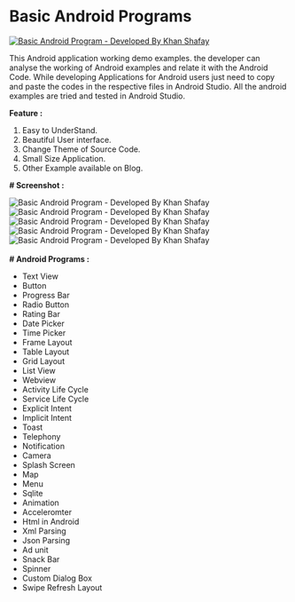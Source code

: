 # Basic Android Programs
<a href="https://play.google.com/store/apps/details?id=com.shafay.hp.learn_android"><img src="https://play-lh.googleusercontent.com/YMJuBYvUExIbxs3nYnxXPBvhhq4TaefL-RtW5ChgUBo9xmSxeZp1ZOWObqIXvbCYbrE=w720-h310-rw" alt="Basic Android Program - Developed By Khan Shafay">
</a>
<p>
This Android application working demo examples. the developer can analyse the working of Android examples and relate it with the Android Code. While developing Applications for Android users just need to copy and paste the codes in the respective files in Android Studio. All the android examples are tried and tested in Android Studio.
</p>
<b>Feature :</b>
<ol>
<li>Easy to UnderStand.</li>
<li>Beautiful User interface.</li>
<li>Change Theme of Source Code.</li>
<li>Small Size Application.</li>
<li>Other Example available on Blog.</li>
</ol>

<b># Screenshot :</b>
<div class="row">
<div class="column">
<img src="https://play-lh.googleusercontent.com/IB39q5IVsOBiJiFpR13PzTC6lmyyZurnBUHG74klZXxRfst_GcN8qaMIEU3uDyUqyoZO=w720-h310-rw" alt="Basic Android Program - Developed By Khan Shafay">
<img src="https://play-lh.googleusercontent.com/nHCD4Iu3KcJN5dJn0VhOWDrMoP-4OkQKrCR7nprrdHyPlBu6uBMRnNsCQMUzFeUX8o8=w720-h310-rw" alt="Basic Android Program - Developed By Khan Shafay">
<img src="https://play-lh.googleusercontent.com/W8wA0UwxVijvaifAfV01oI4WNfXX0T6dwufjTDW7nYQOL1gLwIx8ZIcCmgOaT7qTCgQ6=w720-h310-rw" alt="Basic Android Program - Developed By Khan Shafay">
<img src="https://play-lh.googleusercontent.com/81KJjrO5-rvv2XE4TIvc7GYyygKlr2DWCPZHFSdDbFFlsmGUBHMZx74vwIt4I9VOMQ=w720-h310-rw" alt="Basic Android Program - Developed By Khan Shafay">
<img src="https://play-lh.googleusercontent.com/gDAco0Gsy8zfeC23gvRScnuz7yKkIMaUqE2McAFEhEul-usVpDTIDYrMYa_bCv4bHw=w720-h310-rw" alt="Basic Android Program - Developed By Khan Shafay">
</div>
</div>
<br/>
<b># Android Programs :</b>
<ul>
<li>Text View</li>
<li>Button</li>
<li>Progress Bar</li>
<li>Radio Button</li>
<li>Rating Bar</li>
<li>Date Picker</li>
<li>Time Picker</li>
<li>Frame Layout</li>
<li>Table Layout</li>
<li>Grid Layout</li>
<li>List View</li>
<li>Webview</li>
<li>Activity Life Cycle</li>
<li>Service Life Cycle</li>
<li>Explicit Intent</li>
<li>Implicit Intent</li>
<li>Toast</li>
<li>Telephony</li>
<li>Notification</li>
<li>Camera</li>
<li>Splash Screen</li>
<li>Map</li>
<li>Menu</li>
<li>Sqlite</li>
<li>Animation</li>
<li>Acceleromter</li>
<li>Html in Android</li>
<li>Xml Parsing</li>
<li>Json Parsing</li>
<li>Ad unit</li>
<li>Snack Bar</li>
<li>Spinner</li>
<li>Custom Dialog Box</li>
<li>Swipe Refresh Layout</li>
<ul>
